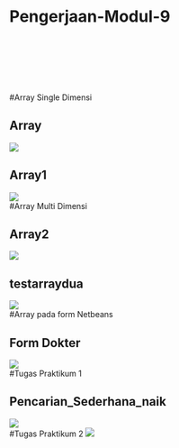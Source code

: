 # Pengerjaan-Modul-9
<br><br><br><br><br>

#Array Single Dimensi 
<h2>Array</h2>
<img src="https://i.imgsafe.org/e00daf150d.jpg"><br>
<h2>Array1</h2>
<img src="https://i.imgsafe.org/e00d9d469d.jpg"><br>
#Array Multi Dimensi 
<h2>Array2</h2>
<img src="https://i.imgsafe.org/e00da1c7c1.jpg"><br>
<h2>testarraydua</h2>
<img src="https://i.imgsafe.org/e00dc21f45.jpg"><br>
#Array pada form Netbeans
<h2>Form Dokter</h2>
<img src="https://i.imgsafe.org/e00dab299a.jpg"><br>
#Tugas Praktikum 1
<h2>Pencarian_Sederhana_naik</h2>
<img src="https://i.imgsafe.org/e00dad05da.jpg"><br>
#Tugas Praktikum 2
<img src="https://i.imgsafe.org/e00db6d88c.jpg"><br>
